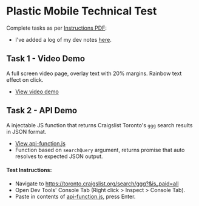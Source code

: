 # Plastic Mobile Technical Test

Complete tasks as per [Instructions PDF](https://github.com/htkoca/pm-technical-interview/blob/master/UI%20Dev%20test.pdf):
- I've added a log of my dev notes [here](https://github.com/htkoca/pm-technical-interview/blob/master/dev-notes.md).

## Task 1 - Video Demo
A full screen video page, overlay text with 20% margins. Rainbow text effect on click.
- [View video demo](https://htkoca.github.io/pm-technical-interview/video-demo/)

## Task 2 - API Demo
A injectable JS function that returns Craigslist Toronto's `ggg` search results in JSON format.
- [View api-function.js](https://github.com/htkoca/pm-technical-interview/blob/master/api-demo/api-function.js)
- Function based on `searchQuery` argument, returns promise that auto resolves to expected JSON output.

#### Test Instructions: 
- Navigate to https://toronto.craigslist.org/search/ggg?&is_paid=all
- Open Dev Tools' Console Tab (Right click > Inspect > Console Tab).
- Paste in contents of [api-function.js](https://github.com/htkoca/pm-technical-interview/blob/master/api-demo/api-function.js), press Enter.
